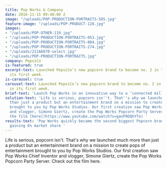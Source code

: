 ```yaml
---
title: Pop Works & Company
date: 2016-11-15 09:48:00 Z
image: "/uploads/POP-PRODUCTION-PORTRAITS-585.jpg"
feature-image: "/uploads/POP-PRODUCT-128.jpg"
images:
- "/uploads/POP-OTHER-119.jpg"
- "/uploads/POP-PRODUCTION-PORTRAITS-053.jpg"
- "/uploads/POP-PRODUCTION-PORTRAITS-084.jpg"
- "/uploads/POP-PRODUCTION-PORTRAITS-274.jpg"
- "/uploads/211A6870-select.jpg"
- "/uploads/POP-PRODUCTION-PORTRAITS.jpg"
company: PepsiCo
is-featured: true
excerpt-text: Launched PepsiCo’s new popcorn brand to become no. 2 in the market in
  its first week.
is-carousel: true
carousel-text: Launched PepsiCo’s new popcorn brand to become no. 2 in the market
  in its first week.
brief-text: 'Launch Pop Works in an innovative way to a ‘connected millennial’ audience. '
solution-text: 'Life is serious, popcorn isn''t. That''s why we launched much more
  than just a product but an entertainment brand on a mission to create pops of entertainment
  brought to you by Pop Works Studios. Our first creation saw Pop Works Chief Inventor
  and vlogger, Simone Giertz, create the Pop Works Popcorn Party Server. Check out
  the film [here](https://www.youtube.com/watch?v=ganP9DQhYTo) '
results-text: 'Pop Works quickly became the second biggest Popcorn brand on the market
  gaining 6% market share '
---
```


Life is serious, popcorn isn't. That's why we launched much more than just a product but an entertainment brand on a mission to create pops of entertainment brought to you by Pop Works Studios. Our first creation saw Pop Works Chief Inventor and vlogger, Simone Giertz, create the Pop Works Popcorn Party Server. Check out the film here. 
